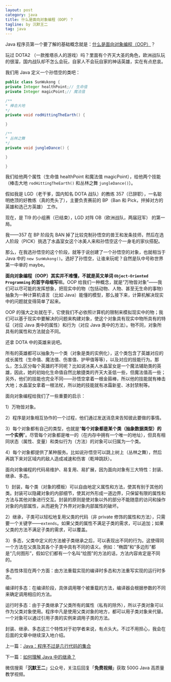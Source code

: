 ```yaml
---
layout: post
category: java
title: 什么是面向对象编程（OOP）？
tagline: by 沉默王二
tag: java
---
```


Java 程序员第一个要了解的基础概念就是：[什么是面向对象编程（OOP）](http://www.itwanger.com/java/2019/11/01/oop.html)？

<!--more-->


玩过 DOTA2 （一款推塔杀人的游戏）吗？里面有个齐天大圣的角色，欧洲战队玩的很溜，国内战队却不怎么会玩，自家人不会玩自家的神话英雄，实在有点悲哀。

我们用 Java 定义一个孙悟空的类吧：

```java
public class SunWukong {
private Integer healthPoint;// 生命值
private Integer magicPoint;// 魔法值

/**
* 棒击大地
*/
private void rodHittingTheEarth() {

}

/**
* 丛林之舞
*/
private void jungleDance() {

}

}
```

我们给他两个属性（生命值 healthPoint 和魔法值 magicPoint），给他两个技能（棒击大地 `rodHittingTheEarth()` 和丛林之舞 `jungleDance()`）。

假如我是 LGD（老干爹，国内知名 DOTA 战队）的教练 357（已辞职），一名聪明绝顶的好教练（真的秃头了），主要负责赛前的 BP（Ban 和 Pick，拌掉对方的英雄和选己方英雄） 工作。

现在，是 TI9 的小组赛（已结束），LGD 对阵 OB（欧洲战队，两届冠军） 的第一局。

我——357 在 BP 阶段先 BAN 掉了比较克制孙悟空的兽王和发条技师，然后在选人阶段（PICK）挑选了水晶室女这个冰美人来和孙悟空这个一身毛的家伙搭配。

那么，在我选孙悟空的这个阶段，就等于说创建了一个孙悟空的对象，也就相当于 Java 中的 `new SunWukong()`。选好了孙悟空，让谁来玩呢？自然是队中号称世界第一中单的 maybe。

**面向对象编程（OOP）其实并不难懂，不就是英文单词 `Object-Oriented  Programming` 的首字母缩写**嘛。OOP 给我们一种概念，就是“万物皆对象”——我们可以尽可能的发挥想象，把现实中的物（包括动物、人物、甚至无生命的事物）抽象为一种计算机语言（比如 Java）能懂的模型，那么接下来，计算机解决现实中的问题就变得简单了起来。

OOP 的强大之处就在于，它使我们不必依照计算机的限制来模拟现实中的物；我们可以基于现实中要解决的问题来构建对象，使这个对象具有现实中物所具有的特征（对应 Java 类中的属性）和行为（对应 Java 类中的方法）。物不同，对象所具有的属性和方法就会不同。

还拿 DOTA 中的英雄来说吧。

所有的英雄都可以抽象为一个类（对象是类的实例化），这个类包含了英雄对应的成长属性（生命值、魔法值、伤害值、护甲值等等），以及对应的技能行为。那么，怎么区分每个英雄的不同呢？比如说冰美人水晶室女是一个魔法辅助类的英雄，因此，她的初始化生命值自然比敏捷类的齐天大圣低一些，但魔法值高一些；另外，他们的技能也完全不同——孙悟空拿着一根金箍棒，所以他的技能就有棒击大地；水晶室女拿着一根法杖，所以她的技能就有冰霜新星、冰封禁制等。

面向对象编程给我们了一些重要的启示：

1）万物皆对象。

2）程序是对象相互协作的一个过程，他们通过发送消息来告知彼此要做的事情。

3）每个对象都有自己的类型，也就是“**每个对象都是某个类（抽象数据类型）的一个实例**”。尽管每个对象都是唯一的（在内存中拥有一个唯一的地址），但具有相同状态（属性、变量）和类似行为（方法）的对象可以归属为一个类。

4）每个对象都提供了某种服务。比如说孙悟空可以跳上树上（丛林之舞），然后再跳下来对区域内的敌人造成减速和伤害（乾坤跳跃）。

面向对象编程的代码易维护、易复用、易扩展，因为面向对象有三大特性：封装、继承、多态。

1）封装，每个类（对象的模板）可以自由地定义属性和方法，使其有别于其他的类。封装可以隐藏对象的内部细节，使其对外形成一道边界，只保留有限的属性和方法与其他对象进行交互。封装的原则是使对象以外的部分不能随意的访问和操作对象的内部属性，从而避免了外界对对象内部属性的破坏。

2）继承，子类可以轻松地复用父类的代码（非 private 修饰的属性和方法），只需要一个关键字——`extends`。如果父类的属性不满足子类的需求，可以追加；如果父类的方法不满足子类的需求，可以覆盖。

3）多态，父类中定义的方法被子类继承之后，可以表现出不同的行为。这使得同一个方法在父类及其各个子类中具有不同的语义。例如：“椭圆”和“多边形”都是“几何图形”，假如它们都有一个名叫“绘图”的方法的话，方法内容肯定是不同的。

多态性体现在两个方面：由方法重载实现的编译时多态和方法重写实现的运行时多态。

编译时多态：在编译阶段，具体调用哪个被重载的方法，编译器会根据参数的不同来确定调用相应的方法。

运行时多态：由于子类继承了父类所有的属性（私有的除外），所以子类对象可以作为父类对象使用。程序中凡是使用父类对象的地方，都可以用子类对象来代替。一个对象可以通过引用子类的实例来调用子类的方法。

封装、继承、多态这三个特性对于初学者来说，有点头大。不过不用担心，我会在后面的文章中继续深入地介绍。

上一篇：[Java：程序不过是几行代码的集合](http://www.itwanger.com/java/2019/11/01/java-mian-class.html)

下一篇：[如何理解 Java 中的继承？](http://www.itwanger.com/java/2019/11/01/java-extends.html)

微信搜索「**沉默王二**」公众号，关注后回复「**免费视频**」获取 500G Java 高质量教学视频。
